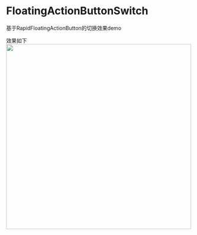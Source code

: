 # FloatingActionButtonSwitch
基于RapidFloatingActionButton的切换效果demo

效果如下<br>
<img src='https://github.com/xingstarx/FloatingActionButtonSwitch/blob/master/art/floatingActionButtonSwitch.gif' height='500px'/>
